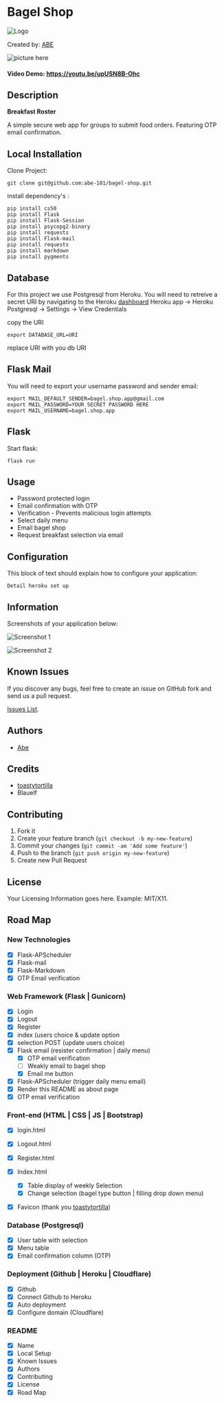 # Bagel Shop
<!-- If you'd like to use a logo instead uncomment this code and remove the text above this line
-->
  ![Logo](https://github.com/abe-101/bagel-shop/blob/main/static/favicon-96x96.png)



Created by: [ABE](https://habet.dev/#about)

![picture here](https://github.com/abe-101/bagel-shop/blob/main/static/bagel-shop.png)

#### Video Demo: https://youtu.be/upUSN8B-Ohc

## Description
**Breakfast Roster**

A simple secure web app for groups to submit food orders. Featuring OTP email confirmation. 

## Local Installation


Clone Project:

```console
git clone git@github.com:abe-101/bagel-shop.git
```

install dependency's :

```console
pip install cs50
pip install Flask
pip install Flask-Session
pip install psycopg2-binary
pip install requests
pip install Flask-mail
pip install requests
pip install markdown
pip install pygments
```
## Database ##
For this project we use Postgresql from Heroku.
You will need to retreive a secret URI by navigating to the Heroku [dashboard](https://dashboard.heroku.com/) Heroku app -> Heroku Postgresql -> Settings -> View Credentials

copy the URI
```console
export DATABASE_URL=URI
```
replace URI with you db URI

## Flask Mail ##

You will need to export your username password and sender email:
```
export MAIL_DEFAULT_SENDER=bagel.shop.app@gmail.com
export MAIL_PASSWORD=YOUR SECRET PASSWORD HERE
export MAIL_USERNAME=bagel.shop.app
```

## Flask ##

Start flask:
```console
flask run
```


## Usage

* Password protected login
* Email confirmation with OTP
* Verification - Prevents malicious login attempts 
* Select daily menu
* Email bagel shop
* Request breakfast selection via email

## Configuration

This block of text should explain how to configure your application:

`Detail heroku set up`


## Information

Screenshots of your application below:

![Screenshot 1](https://github.com/abe-101/bagel-shop/blob/main/static/unverify.png)

![Screenshot 2](https://github.com/abe-101/bagel-shop/blob/main/static/otp.png)



## Known Issues

If you discover any bugs, feel free to create an issue on GitHub fork and
send us a pull request.

[Issues List](https://github.com/abe-101/bagel-shop/issues).

## Authors

* [Abe](https:github.com/abe-101)

## Credits

* [toastytortilla](https://github.com/toastytortilla)
* Blauelf



## Contributing

1. Fork it
2. Create your feature branch (`git checkout -b my-new-feature`)
3. Commit your changes (`git commit -am 'Add some feature'`)
4. Push to the branch (`git push origin my-new-feature`)
5. Create new Pull Request


## License

Your Licensing Information goes here. Example: MIT/X11.

## Road Map

### New Technologies
- [x] Flask-APScheduler
- [X] Flask-mail
- [x] Flask-Markdown
- [x] OTP Email verification

### Web Framework (Flask | Gunicorn)
- [x] Login
- [x] Logout
- [x] Register
- [x] index (users choice & update option
- [x] selection POST (update users choice)
- [x] Flask email (resister confirmation | daily menu)
    - [x] OTP email verification 
    - [ ] Weakly email to bagel shop
    - [x] Email me button
- [x] Flask-APScheduler (trigger daily menu email)
- [x] Render this README as about page
- [x] OTP email verification 

### Front-end (HTML | CSS | JS | Bootstrap)
- [x] login.html
- [x] Logout.html
- [x] Register.html
- [x] Index.html
	- [x] Table display of weekly Selection 
	- [x] Change selection (bagel type button | filling drop down menu)
- [x] Favicon (thank you [toastytortilla](https://github.com/toastytortilla))


### Database (Postgresql)
- [x] User table with selection
- [x] Menu table
- [x] Email confirmation column (OTP)

### Deployment (Github | Heroku | Cloudflare)
- [x] Github
- [x] Connect Github to Heroku
- [x] Auto deployment
- [x] Configure domain (Cloudflare)

### README
- [x] Name
- [x] Local Setup
- [x] Known Issues
- [x] Authors
- [x] Contributing
- [x] License
- [x] Road Map
